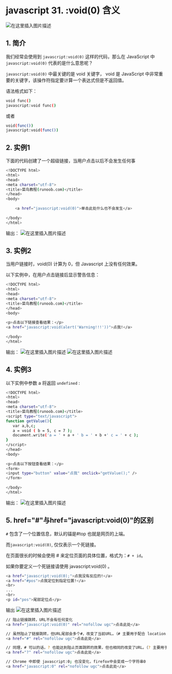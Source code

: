 #  javascript 31. :void(0) 含义



![在这里插入图片描述](https://i-blog.csdnimg.cn/blog_migrate/cdb7980e896fe4584c64c55516cae3c7.png)


## 1.  简介
我们经常会使用到 `javascript:void(0)` 这样的代码，那么在 JavaScript 中 `javascript:void(0)` 代表的是什么意思呢？

`javascript:void(0)` 中最关键的是 void 关键字， void 是 JavaScript 中非常重要的关键字，该操作符指定要计算一个表达式但是不返回值。

语法格式如下：

```bash
void func()
javascript:void func()
```

或者

```bash
void(func())
javascript:void(func())
```
## 2. 实例1
下面的代码创建了一个超级链接，当用户点击以后不会发生任何事
```bash
<!DOCTYPE html> 
<html>
<head> 
<meta charset="utf-8"> 
<title>菜鸟教程(runoob.com)</title> 
</head> 
<body>
	
    <a href="javascript:void(0)">单击此处什么也不会发生</a>
	
</body>
</html>
```
输出：
![在这里插入图片描述](https://i-blog.csdnimg.cn/blog_migrate/6559d69e0d07b8e77d033778e055c775.png)
## 3. 实例2
当用户链接时，void(0) 计算为 0，但 Javascript 上没有任何效果。

以下实例中，在用户点击链接后显示警告信息：

```bash
<!DOCTYPE html>
<html>
<head>
<meta charset="utf-8">
<title>菜鸟教程(runoob.com)</title>
</head>
<body>
	
<p>点击以下链接查看结果：</p>
<a href="javascript:void(alert('Warning!!!'))">点我!</a>
	
</body>
</html>
```
输出：
![在这里插入图片描述](https://i-blog.csdnimg.cn/blog_migrate/2b1f1a59038c3e15ee1985794f266ea2.png)
![在这里插入图片描述](https://i-blog.csdnimg.cn/blog_migrate/d9f8a0a3f69682b406cefa12255d0996.png)
## 4. 实例3
以下实例中参数 a 将返回 `undefined` :

```bash
<!DOCTYPE html> 
<html> 
<head> 
<meta charset="utf-8"> 
<title>菜鸟教程(runoob.com)</title> 
<script type="text/javascript">
function getValue(){
   var a,b,c;
   a = void ( b = 5, c = 7 );
   document.write('a = ' + a + ' b = ' + b +' c = ' + c );
}
</script>
</head>
<body>
	
<p>点击以下按钮查看结果：</p>
<form>
<input type="button" value="点我" onclick="getValue();" />
</form>
	
</body>
</html>
```
输出：
![在这里插入图片描述](https://i-blog.csdnimg.cn/blog_migrate/7fa01bba3382595adcd3b9eea6135ba9.gif#pic_center)

## 5. href="#"与href="javascript:void(0)"的区别
`#` 包含了一个位置信息，默认的锚是#top 也就是网页的上端。

而`javascript:void(0)`, 仅仅表示一个死链接。

在页面很长的时候会使用 # 来定位页面的具体位置，格式为：`# + id`。

如果你要定义一个死链接请使用 javascript:void(0) 。
```bash
<a href="javascript:void(0);">点我没有反应的!</a>
<a href="#pos">点我定位到指定位置!</a>
<br>
...
<br>
<p id="pos">尾部定位点</p>
```
输出
![在这里插入图片描述](https://i-blog.csdnimg.cn/blog_migrate/d4460dcd78ece7406fe85214e479fae5.gif#pic_center)

```bash
// 阻止链接跳转，URL不会有任何变化
<a href="javascript:void(0)" rel="nofollow ugc">点击此处</a>

// 虽然阻止了链接跳转，但URL尾部会多个#，改变了当前URL。（# 主要用于配合 location.hash）
<a href="#" rel="nofollow ugc">点击此处</a>

// 同理，# 可以的话，? 也能达到阻止页面跳转的效果，但也相同的改变了URL。（? 主要用于配合 location.search）
<a href="?" rel="nofollow ugc">点击此处</a>

// Chrome 中即使 javascript:0; 也没变化，firefox中会变成一个字符串0
<a href="javascript:0" rel="nofollow ugc">点击此处</a>
```

